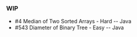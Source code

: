 ### WIP

- #4 Median of Two Sorted Arrays - Hard -- Java
- #543 Diameter of Binary Tree - Easy -- Java